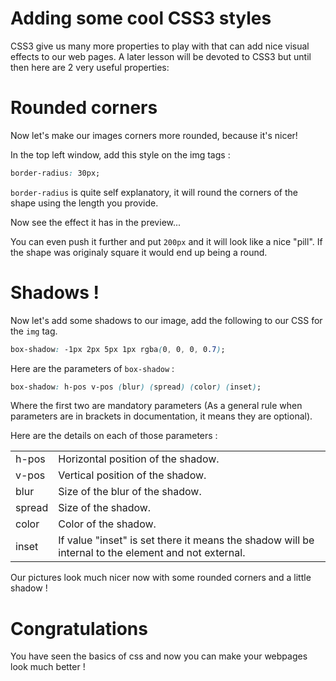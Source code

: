 # Adding some cool CSS3 styles

CSS3 give us many more properties to play with that can add nice visual effects to our web pages. A later lesson will be devoted to CSS3 but until then here are 2 very useful properties:

# Rounded corners

Now let's make our images corners more rounded, because it's nicer!

In the top left window, add this style on the img tags :

```css
border-radius: 30px;
```

`border-radius` is quite self explanatory, it will round the corners of the shape using the length you provide.

Now see the effect it has in the preview...

You can even push it further and put `200px` and it will look like a nice "pill". If the shape was originaly square it would end up being a round.

# Shadows !

Now let's add some shadows to our image, add the following to our CSS for the `img` tag.

```css
box-shadow: -1px 2px 5px 1px rgba(0, 0, 0, 0.7); 
```

Here are the parameters of `box-shadow` :

```css
box-shadow: h-pos v-pos (blur) (spread) (color) (inset);
```

Where the first two are mandatory parameters (As a general rule when parameters are in brackets in documentation, it means they are optional).

Here are the details on each of those parameters :

<table>
<tr><td> h-pos </td> <td> Horizontal position of the shadow.</td></tr>
<tr><td> v-pos </td> <td> Vertical position of the shadow.</td></tr>
<tr><td> blur </td> <td> Size of the blur of the shadow.</td></tr>
<tr><td> spread </td> <td> Size of the shadow.</td></tr>
<tr><td> color </td> <td> Color of the shadow.</td></tr>
<tr><td> inset </td> <td> If value "inset" is set there it means the shadow will be internal to the element and not external.</td></tr>
</table>

Our pictures look much nicer now with some rounded corners and a little shadow !


# Congratulations 

You have seen the basics of css and now you can make your webpages look much better !